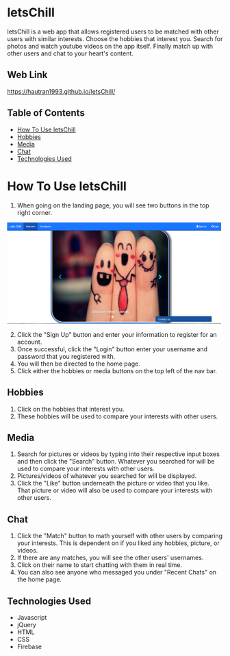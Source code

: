 # letsChill
letsChill is a web app that allows registered users to be matched with other users with similar interests. Choose the hobbies that interest you. Search for photos and watch youtube videos on the app itself. Finally match up with other users and chat to your heart's content.

## Web Link
https://hautran1993.github.io/letsChill/

## Table of Contents
* [How To Use letsChill](#how-to-use-letschill)
* [Hobbies](#hobbies)
* [Media](#media)
* [Chat](#chat)
* [Technologies Used](#technologies-used)

# How To Use letsChill
1. When going on the landing page, you will see two buttons in the top right corner.

<img src="./assets/images/read-me-images/Landing.PNG" width="500">

2. Click the "Sign Up" button and enter your information to register for an account.
3. Once successful, click the "Login" button enter your username and password that you registered with.
4. You will then be directed to the home page.
5. Click either the hobbies or media buttons on the top left of the nav bar.

## Hobbies
1. Click on the hobbies that interest you.
2. These hobbies will be used to compare your interests with other users.

## Media
1. Search for pictures or videos by typing into their respective input boxes and then click the "Search" button. Whatever you searched for will be used to compare your interests with other users.
2. Pictures/videos of whatever you searched for will be displayed.
3. Click the "Like" button underneath the picture or video that you like. That picture or video will also be used to compare your interests with other users.

## Chat
1. Click the "Match" button to math yourself with other users by comparing your interests. This is dependent on if you liked any hobbies, picture, or videos.
2. If there are any matches, you will see the other users' usernames.
3. Click on their name to start chatting with them in real time.
4. You can also see anyone who messaged you under "Recent Chats" on the home page.

## Technologies Used
* Javascript
* jQuery
* HTML
* CSS
* Firebase
